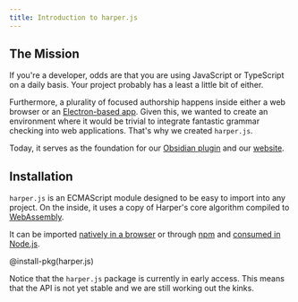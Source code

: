 ```yaml
---
title: Introduction to harper.js
---
```


## The Mission

If you're a developer, odds are that you are using JavaScript or TypeScript on a daily basis.
Your project probably has a least a little bit of either.

Furthermore, a plurality of focused authorship happens inside either a web browser or an [Electron-based app](https://www.electronjs.org/).
Given this, we wanted to create an environment where it would be trivial to integrate fantastic grammar checking into web applications.
That's why we created `harper.js`.

Today, it serves as the foundation for our [Obsidian plugin](/docs/integrations/obsidian) and our [website](/).

## Installation

`harper.js` is an ECMAScript module designed to be easy to import into any project.
On the inside, it uses a copy of Harper's core algorithm compiled to [WebAssembly](https://webassembly.org/).

It can be imported [natively in a browser](./CDN) or through [npm](https://www.npmjs.com/package/harper.js) and [consumed in Node.js](./node).

@install-pkg(harper.js)

Notice that the `harper.js` package is currently in early access.
This means that the API is not yet stable and we are still working out the kinks.
